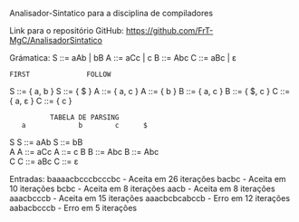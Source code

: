 Analisador-Sintatico para a disciplina de compiladores

Link para o repositório GitHub:
https://github.com/FrT-MgC/AnalisadorSintatico

Grámatica:
S ::= aAb | bB
A ::= aCc | c
B ::= Abc
C ::= aBc | ε

    FIRST			   FOLLOW
S ::= { a, b }		S ::= { $ }
A ::= { a, c }		A ::= { b }
B ::= { a, c }		B ::= { $, c }
C ::= { a, ε }		C ::= { c }


              TABELA DE PARSING
	   a		     b		  c		 $
S	S ::= aAb	  S ::= bB		
A	A ::= aCc			    A ::= c	
B	B ::= Abc			    B ::= Abc	
C	C ::= aBc			    C ::= ε	



Entradas:
baaaacbcccbcccbc - Aceita em 26 iterações
bacbc            - Aceita em 10 iterações
bcbc			 - Aceita em 8 iterações
aacb			 - Aceita em 8 iterações
aaacbcccb        - Aceita em 15 iterações
aaacbcbcabccb    - Erro em 12 iterações
aabacbcccb       - Erro em 5 iterações